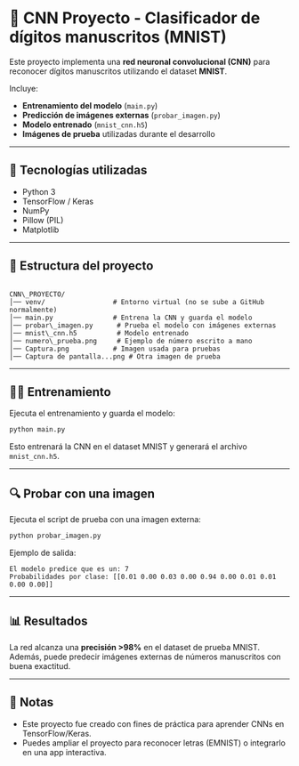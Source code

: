 # 🧠 CNN Proyecto - Clasificador de dígitos manuscritos (MNIST)

Este proyecto implementa una **red neuronal convolucional (CNN)** para reconocer dígitos manuscritos utilizando el dataset **MNIST**.  

Incluye:
- **Entrenamiento del modelo** (`main.py`)
- **Predicción de imágenes externas** (`probar_imagen.py`)
- **Modelo entrenado** (`mnist_cnn.h5`)
- **Imágenes de prueba** utilizadas durante el desarrollo

---

## 🚀 Tecnologías utilizadas
- Python 3
- TensorFlow / Keras
- NumPy
- Pillow (PIL)
- Matplotlib

---

## 📂 Estructura del proyecto
```

CNN\_PROYECTO/
│── venv/                 # Entorno virtual (no se sube a GitHub normalmente)
│── main.py               # Entrena la CNN y guarda el modelo
│── probar\_imagen.py      # Prueba el modelo con imágenes externas
│── mnist\_cnn.h5          # Modelo entrenado
│── numero\_prueba.png     # Ejemplo de número escrito a mano
│── Captura.png           # Imagen usada para pruebas
│── Captura de pantalla...png # Otra imagen de prueba

````

---

## 🏋️‍♂️ Entrenamiento
Ejecuta el entrenamiento y guarda el modelo:
```bash
python main.py
````

Esto entrenará la CNN en el dataset MNIST y generará el archivo `mnist_cnn.h5`.

---

## 🔍 Probar con una imagen

Ejecuta el script de prueba con una imagen externa:

```bash
python probar_imagen.py
```

Ejemplo de salida:

```
El modelo predice que es un: 7
Probabilidades por clase: [[0.01 0.00 0.03 0.00 0.94 0.00 0.01 0.01 0.00 0.00]]
```

---

## 📊 Resultados

La red alcanza una **precisión >98%** en el dataset de prueba MNIST.
Además, puede predecir imágenes externas de números manuscritos con buena exactitud.

---

## 📌 Notas

* Este proyecto fue creado con fines de práctica para aprender CNNs en TensorFlow/Keras.
* Puedes ampliar el proyecto para reconocer letras (EMNIST) o integrarlo en una app interactiva.
